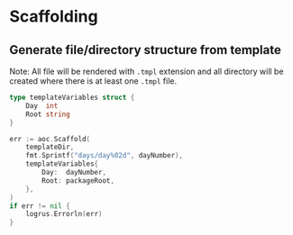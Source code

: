 # Scaffolding

## Generate file/directory structure from template

Note: All file will be rendered with `.tmpl` extension
      and all directory will be created where there is at least
      one `.tmpl` file.

```go
type templateVariables struct {
    Day  int
    Root string
}

err := aoc.Scaffold(
    templateDir,
    fmt.Sprintf("days/day%02d", dayNumber),
    templateVariables{
        Day:  dayNumber,
        Root: packageRoot,
    },
)
if err != nil {
    logrus.Errorln(err)
}
```
